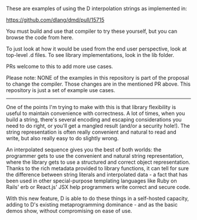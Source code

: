 These are examples of using the D interpolation strings as implemented in:

https://github.com/dlang/dmd/pull/15715

You must build and use that compiler to try these yourself, but you can browse the code from here.

To just look at how it would be used from the end user perspective, look at top-level .d files. To see library implementations, look in the lib folder.

PRs welcome to this to add more use cases.

Please note: NONE of the examples in this repository is part of the proposal to change the compiler. Those changes are in the mentioned PR above. This repository is just a set of example use cases.

* * *

One of the points I'm trying to make with this is that library flexibility is useful to maintain convenience with correctness. A lot of times, when you build a string, there's several encoding and escaping considerations you need to do right, or you'll get a mangled result (and/or a security hole!). The string representation is often really convenient and natural to read and write, but also really easy to do slightly wrong.

An interpolated sequence gives you the best of both worlds: the programmer gets to use the convenient and natural string representation, where the library gets to use a structured and correct object representation. Thanks to the rich metadata provided to library functions, it can tell for sure the difference between string literals and interpolated data - a fact that has been used in other special-purpose templating languages like Ruby on Rails' erb or React.js' JSX help programmers write correct and secure code.

With this new feature, D is able to do these things in a self-hosted capacity, adding to D's existing metaprogramming dominance - and as the basic demos show, without compromising on ease of use.
